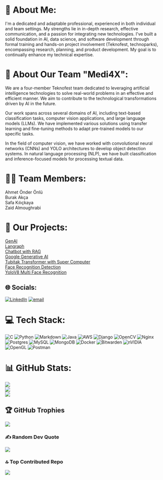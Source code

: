 # 👤 About Me:
I'm a dedicated and adaptable professional, experienced in both individual and team settings. My strengths lie in in-depth research, effective communication, and a passion for integrating new technologies. I've built a solid foundation in AI, data science, and software development through formal training and hands-on project involvement (Teknofest, technoparks), encompassing research, planning, and product development. My goal is to continually enhance my technical expertise.

#  💫 About Our Team "Medi4X":
We are a four-member Teknofest team dedicated to leveraging artificial intelligence technologies to solve real-world problems in an effective and efficient manner. We aim to contribute to the technological transformations driven by AI in the future.

Our work spans across several domains of AI, including text-based classification tasks, computer vision applications, and large language models (LLMs). We have implemented various solutions using transfer learning and fine-tuning methods to adapt pre-trained models to our specific tasks.

In the field of computer vision, we have worked with convolutional neural networks (CNNs) and YOLO architectures to develop object detection systems. In natural language processing (NLP), we have built classification and inference-focused models for processing textual data.

# 🧑‍💻 Team Members:
Ahmet Önder Önlü<br>
Burak Akça<br>
Safa Kılıçkaya<br>
Zaid Almoughrabi<br>

# 🚀 Our Projects:
[GenAI](https://github.com/Burak-Akca/GenAI-Projects)<br>
[Langraph](https://github.com/Burak-Akca/Langraph-project)<br>
[Chatbot with RAG](https://github.com/Burak-Akca/Basic-React-Web-ChatbotWith_RAG)<br>
[Google Generative AI](https://github.com/Burak-Akca/Medical_Chatbot_With_GoogleGenerativeAI)<br>
[Tubitak Transformer with Super Computer](https://github.com/Ahmet-Onder-Onlu/tubitakTransformerwithSuperComputer)<br>
[Face Recognition Detection](https://github.com/Ahmet-Onder-Onlu/faceRecognitionDetection)<br>
[YoloV8 Multi Face Recognition](https://github.com/Ahmet-Onder-Onlu/YoloV8MultiFaceRecognition)<br>

## 🌐 Socials:
[![LinkedIn](https://img.shields.io/badge/LinkedIn-%230077B5.svg?logo=linkedin&logoColor=white)](https://linkedin.com/in/www.linkedin.com/in/ahmet-önder-önlü) [![email](https://img.shields.io/badge/Email-D14836?logo=gmail&logoColor=white)](mailto:onluahmetonder@gmail.com) 

# 💻 Tech Stack:
![C](https://img.shields.io/badge/c-%2300599C.svg?style=for-the-badge&logo=c&logoColor=white) ![Python](https://img.shields.io/badge/python-3670A0?style=for-the-badge&logo=python&logoColor=ffdd54) ![Markdown](https://img.shields.io/badge/markdown-%23000000.svg?style=for-the-badge&logo=markdown&logoColor=white) ![Java](https://img.shields.io/badge/java-%23ED8B00.svg?style=for-the-badge&logo=openjdk&logoColor=white) ![AWS](https://img.shields.io/badge/AWS-%23FF9900.svg?style=for-the-badge&logo=amazon-aws&logoColor=white) ![Django](https://img.shields.io/badge/django-%23092E20.svg?style=for-the-badge&logo=django&logoColor=white) ![OpenCV](https://img.shields.io/badge/opencv-%23white.svg?style=for-the-badge&logo=opencv&logoColor=white) ![Nginx](https://img.shields.io/badge/nginx-%23009639.svg?style=for-the-badge&logo=nginx&logoColor=white) ![Postgres](https://img.shields.io/badge/postgres-%23316192.svg?style=for-the-badge&logo=postgresql&logoColor=white) ![MySQL](https://img.shields.io/badge/mysql-4479A1.svg?style=for-the-badge&logo=mysql&logoColor=white) ![MongoDB](https://img.shields.io/badge/MongoDB-%234ea94b.svg?style=for-the-badge&logo=mongodb&logoColor=white) ![Docker](https://img.shields.io/badge/docker-%230db7ed.svg?style=for-the-badge&logo=docker&logoColor=white) ![Bitwarden](https://img.shields.io/badge/bitwarden-%23175DDC.svg?style=for-the-badge&logo=bitwarden&logoColor=white) ![nVIDIA](https://img.shields.io/badge/nVIDIA-%2376B900.svg?style=for-the-badge&logo=nVIDIA&logoColor=white) ![OpenGL](https://img.shields.io/badge/OpenGL-white?logo=OpenGL&style=for-the-badge) ![Postman](https://img.shields.io/badge/Postman-FF6C37?style=for-the-badge&logo=postman&logoColor=white)
# 📊 GitHub Stats:
![](https://github-readme-stats.vercel.app/api?username=Ahmet-Onder-Onlu&theme=radical&hide_border=false&include_all_commits=true&count_private=true)<br/>
![](https://nirzak-streak-stats.vercel.app/?user=Ahmet-Onder-Onlu&theme=radical&hide_border=false)<br/>
![](https://github-readme-stats.vercel.app/api/top-langs/?username=Ahmet-Onder-Onlu&theme=radical&hide_border=false&include_all_commits=true&count_private=true&layout=compact)

## 🏆 GitHub Trophies
![](https://github-profile-trophy.vercel.app/?username=Ahmet-Onder-Onlu&theme=radical&no-frame=false&no-bg=true&margin-w=4)

### ✍️ Random Dev Quote
![](https://quotes-github-readme.vercel.app/api?type=horizontal&theme=radical)

### 🔝 Top Contributed Repo
![](https://github-contributor-stats.vercel.app/api?username=Ahmet-Onder-Onlu&limit=5&theme=dark&combine_all_yearly_contributions=true)

<!-- Proudly created with GPRM ( https://gprm.itsvg.in ) -->
